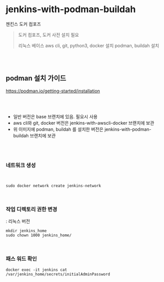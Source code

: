 # jenkins-with-podman-buildah
젠킨스 도커 컴포즈




> 도커 컴포즈, 도커 사전 설치 필요
> 
>  리눅스 베이스
>  aws cli, git, python3, docker 설치
> podman, buildah 설치 


<br>
<br>

## podman 설치 가이드

https://podman.io/getting-started/installation



<br>
<br>

* 일반 버전은 base 브랜치에 있음. 필요시 사용
* aws cli와 git, docker 버전은 jenkins-with-awscli-docker 브랜치에 보관
* 위 이미지에 podman, buildah 를 설치한 버전은 jenkins-with-podman-buildah 브랜치에 보관



<br>
<br>


### 네트워크 생성

<br>

```
sudo docker network create jenkins-network

```

<br>


### 작업 디렉토리 권한 변경
: 리눅스 버전
```
mkdir jenkins_home
sudo chown 1000 jenkins_home/

```

<br>

### 패스 워드 확인
```
docker exec -it jenkins cat /var/jenkins_home/secrets/initialAdminPassword

```
